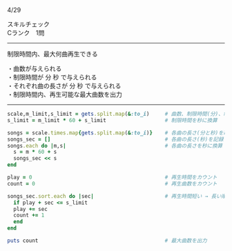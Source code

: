 4/29
 
スキルチェック  
Cランク　1問  
 
-------------------------------------------
制限時間内、最大何曲再生できる  
   
・曲数が与えられる  
・制限時間が 分 秒 で与えられる  
・それぞれ曲の長さが 分 秒 で与えられる  
・制限時間内、再生可能な最大曲数を出力    
   
-------------------------------------------
   
```ruby
scale,m_limit,s_limit = gets.split.map(&:to_i)     # 曲数、制限時間(分)、制限時間(秒)を取得
s_limit = m_limit * 60 + s_limit                   # 制限時間を秒に換算

songs = scale.times.map{gets.split.map(&:to_i)}    # 各曲の長さ(分と秒)を取得
songs_sec = []                                     # 各曲の長さ(秒)を記録
songs.each do |m,s|                                # 各曲の長さを秒に換算
  s = m * 60 + s                            　
  songs_sec << s                      　
end

play = 0                                           # 再生時間をカウント
count = 0                                          # 再生曲数をカウント

songs_sec.sort.each do |sec|                       # 再生時間短い → 長い順で並び替え、再生可能な最大曲数を計算していく
  if play + sec <= s_limit                        
  play += sec                                      
  count += 1                                        
  end
end

puts count                                         # 最大曲数を出力
```
